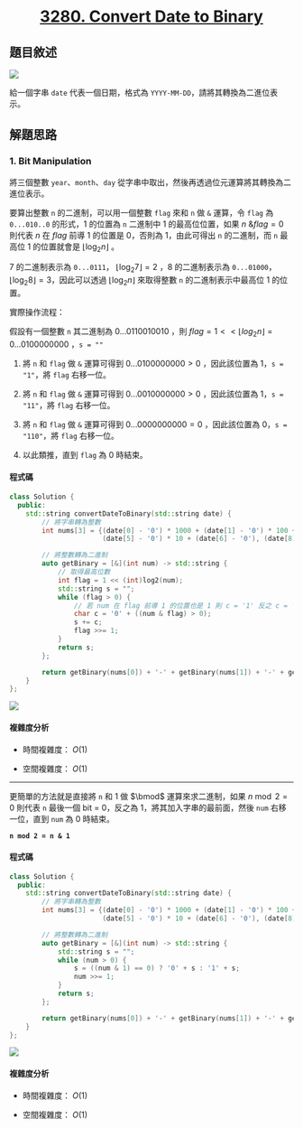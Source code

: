 # <center> [3280. Convert Date to Binary](https://leetcode.com/problems/convert-date-to-binary/description/) </center>

## 題目敘述

[![](https://i.imgur.com/iZzGrS1.png)](https://i.imgur.com/iZzGrS1.png)

給一個字串 `date` 代表一個日期，格式為 `YYYY-MM-DD`，請將其轉換為二進位表示。

## 解題思路

### 1. Bit Manipulation

將三個整數 `year`、`month`、`day` 從字串中取出，然後再透過位元運算將其轉換為二進位表示。

要算出整數 `n` 的二進制，可以用一個整數 `flag` 來和 `n` 做 `&` 運算，令 `flag` 為 `0...010..0` 的形式，1 的位置為 `n` 二進制中 1 的最高位位置，如果 $n\text{ \& }flag = 0$ 則代表 $n$ 在 $flag$ 前導 1 的位置是 0，否則為 1，由此可得出 `n` 的二進制，而 `n` 最高位 1 的位置就會是 $\lfloor \log_2 n \rfloor$ 。

7 的二進制表示為 `0...0111`， $\lfloor \log_2 7 \rfloor = 2$ ，8 的二進制表示為 `0...01000`， $\lfloor \log_2 8 \rfloor = 3$，因此可以透過 $\lfloor \log_2 n \rfloor$ 來取得整數 `n` 的二進制表示中最高位 1 的位置。

實際操作流程：

假設有一個整數 `n` 其二進制為 $0...0110010010$ ，則 $flag = 1 << \lfloor log_2 n \rfloor = 0...0100000000$ ，`s = ""`

1. 將 `n` 和 `flag` 做 `&` 運算可得到 $0...0100000000 > 0$ ，因此該位置為 1，`s = "1"`，將 `flag` 右移一位。

2. 將 `n` 和 `flag` 做 `&` 運算可得到 $0...0010000000 > 0$ ，因此該位置為 1，`s = "11"`，將 `flag` 右移一位。

3. 將 `n` 和 `flag` 做 `&` 運算可得到 $0...0000000000 = 0$ ，因此該位置為 0，`s = "110"`，將 `flag` 右移一位。

4. 以此類推，直到 `flag` 為 0 時結束。

#### 程式碼

```cpp {.line-numbers}
class Solution {
  public:
    std::string convertDateToBinary(std::string date) {
        // 將字串轉為整數
        int nums[3] = {(date[0] - '0') * 1000 + (date[1] - '0') * 100 + (date[2] - '0') * 10 + (date[3] - '0'),
                       (date[5] - '0') * 10 + (date[6] - '0'), (date[8] - '0') * 10 + (date[9] - '0')};

        // 將整數轉為二進制
        auto getBinary = [&](int num) -> std::string {
            // 取得最高位數
            int flag = 1 << (int)log2(num);
            std::string s = "";
            while (flag > 0) {
                // 若 num 在 flag 前導 1 的位置也是 1 則 c = '1' 反之 c = '0'
                char c = '0' + ((num & flag) > 0);
                s += c;
                flag >>= 1;
            }
            return s;
        };

        return getBinary(nums[0]) + '-' + getBinary(nums[1]) + '-' + getBinary(nums[2]);
    }
};
```

[![](https://i.imgur.com/0OmXYT2.png)](https://i.imgur.com/0OmXYT2.png)

#### 複雜度分析

- 時間複雜度： $O(1)$

- 空間複雜度： $O(1)$

---

更簡單的方法就是直接將 `n` 和 1 做 $\bmod$ 運算來求二進制，如果 $n \bmod 2 = 0$ 則代表 `n` 最後一個 bit = 0，反之為 1，將其加入字串的最前面，然後 `num` 右移一位，直到 `num` 為 0 時結束。

**`n mod 2 = n & 1`**

#### 程式碼

```cpp {.line-numbers}
class Solution {
  public:
    std::string convertDateToBinary(std::string date) {
        // 將字串轉為整數
        int nums[3] = {(date[0] - '0') * 1000 + (date[1] - '0') * 100 + (date[2] - '0') * 10 + (date[3] - '0'),
                       (date[5] - '0') * 10 + (date[6] - '0'), (date[8] - '0') * 10 + (date[9] - '0')};

        // 將整數轉為二進制
        auto getBinary = [&](int num) -> std::string {
            std::string s = "";
            while (num > 0) {
                s = ((num & 1) == 0) ? '0' + s : '1' + s;
                num >>= 1;
            }
            return s;
        };

        return getBinary(nums[0]) + '-' + getBinary(nums[1]) + '-' + getBinary(nums[2]);
    }
};
```

[![](https://i.imgur.com/tsCahMl.png)](https://i.imgur.com/tsCahMl.png)

#### 複雜度分析

- 時間複雜度： $O(1)$

- 空間複雜度： $O(1)$
